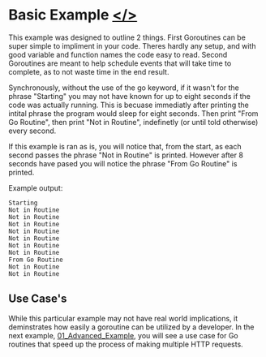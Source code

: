 # Basic Example [</>](https://github.com/Syssos/Learning_Go/blob/main/0x11_Concurrency/00_Basic_Example/example.go)

This example was designed to outline 2 things. First Goroutines can be super simple to impliment in your code. Theres hardly any setup, and with good variable and function names the code easy to read. Second Goroutines are meant to help schedule events that will take time to complete, as to not waste time in the end result.

Synchronously, without the use of the go keyword, if it wasn't for the phrase "Starting" you may not have known for up to eight seconds if the code was actually running. This is becuase immediatly after printing the intital phrase the program would sleep for eight seconds. Then print "From Go Routine", then print "Not in Routine", indefinetly (or until told otherwise) every second.

If this example is ran as is, you will notice that, from the start, as each second passes the phrase "Not in Routine" is printed. However after 8 seconds have pased you will notice the phrase "From Go Routine" is printed.

Example output:

```
Starting
Not in Routine
Not in Routine
Not in Routine
Not in Routine
Not in Routine
Not in Routine
Not in Routine
From Go Routine
Not in Routine
Not in Routine

```

## Use Case's

While this particular example may not have real world implications, it deminstrates how easily a goroutine can be utilized by a developer. In the next example, [01_Advanced_Example](https://github.com/Syssos/Learning_Go/tree/main/0x11_Concurrency/01_Advanced_Example), you will see a use case for Go routines that speed up the process of making multiple HTTP requests.